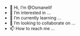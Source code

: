 - 👋 Hi, I’m @Osmanelif
- 👀 I’m interested in ...
- 🌱 I’m currently learning ...
- 💞️ I’m looking to collaborate on ...
- 📫 How to reach me ...

<!---
Osmanelif/Osmanelif is a ✨ special ✨ repository because its `README.md` (this file) appears on your GitHub profile.
You can click the Preview link to take a look at your changes.
--->
